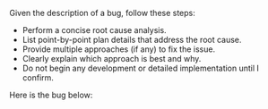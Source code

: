 Given the description of a bug, follow these steps:

- Perform a concise root cause analysis.
- List point-by-point plan details that address the root cause.
- Provide multiple approaches (if any) to fix the issue.
- Clearly explain which approach is best and why.
- Do not begin any development or detailed implementation until I confirm.

Here is the bug below:

